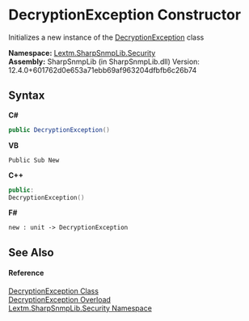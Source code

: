 # DecryptionException Constructor 
 

Initializes a new instance of the <a href="T_Lextm_SharpSnmpLib_Security_DecryptionException">DecryptionException</a> class

**Namespace:**&nbsp;<a href="N_Lextm_SharpSnmpLib_Security">Lextm.SharpSnmpLib.Security</a><br />**Assembly:**&nbsp;SharpSnmpLib (in SharpSnmpLib.dll) Version: 12.4.0+601762d0e653a71ebb69af963204dfbfb6c26b74

## Syntax

**C#**<br />
``` C#
public DecryptionException()
```

**VB**<br />
``` VB
Public Sub New
```

**C++**<br />
``` C++
public:
DecryptionException()
```

**F#**<br />
``` F#
new : unit -> DecryptionException
```


## See Also


#### Reference
<a href="T_Lextm_SharpSnmpLib_Security_DecryptionException">DecryptionException Class</a><br /><a href="Overload_Lextm_SharpSnmpLib_Security_DecryptionException__ctor">DecryptionException Overload</a><br /><a href="N_Lextm_SharpSnmpLib_Security">Lextm.SharpSnmpLib.Security Namespace</a><br />